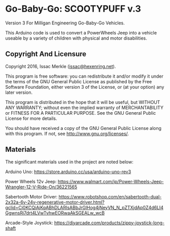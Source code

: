 # Go-Baby-Go: SCOOTYPUFF v.3
Version 3
For Milligan Engineering Go-Baby-Go Vehicles.

This Arduino code is used to convert a PowerWheels Jeep into a vehicle useable by a variety of children with physical and motor disabilities.

Copyright And Licensure
---------
Copyright 2016, Issac Merkle (issac@hexenring.net).

This program is free software: you can redistribute it and/or modify it under the terms of the GNU General Public License as published by the Free Software Foundation, either version 3 of the License, or (at your option) any later version.

This program is distributed in the hope that it will be useful, but WITHOUT ANY WARRANTY; without even the implied warranty of MERCHANTABILITY or FITNESS FOR A PARTICULAR PURPOSE. See the GNU General Public License for more details.

You should have received a copy of the GNU General Public License along with this program.  If not, see <http://www.gnu.org/licenses/>.

Materials
---------
The significant materials used in the project are noted below:

Arduino Uno: https://store.arduino.cc/usa/arduino-uno-rev3

Power Wheels 12v Jeep: https://www.walmart.com/ip/Power-Wheels-Jeep-Wrangler-12-V-Ride-On/36221565

Sabertooth Motor Driver: https://www.robotshop.com/en/sabertooth-dual-2x32a-6v-24v-regenerative-motor-driver.html?gclid=Cj0KCQiAjKqABhDLARIsABbJrGlHog4jNeyVN_N_pZTXjdAp0Z4d6LI4GgwnsRi7drt4LVwTvhwEORwaAkSGEALw_wcB

Arcade-Style Joystick: https://diyarcade.com/products/zippy-joystick-long-shaft
